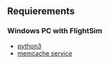 ## Requierements
### Windows PC with FlightSim
- [python3](https://wiki.python.org/moin/BeginnersGuide/Download)
- [memcache service](https://commaster.net/posts/installing-memcached-windows/)
